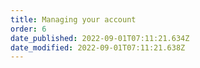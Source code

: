 ```yaml
---
title: Managing your account
order: 6
date_published: 2022-09-01T07:11:21.634Z
date_modified: 2022-09-01T07:11:21.638Z
---
```


